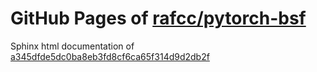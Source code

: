 GitHub Pages of [rafcc/pytorch-bsf](https://github.com/rafcc/pytorch-bsf)
===
Sphinx html documentation of [a345dfde5dc0ba8eb3fd8cf6ca65f314d9d2db2f](https://github.com/rafcc/pytorch-bsf/tree/a345dfde5dc0ba8eb3fd8cf6ca65f314d9d2db2f)
